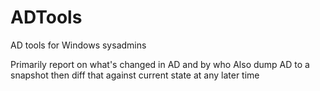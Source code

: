 # ADTools
AD tools for Windows sysadmins

Primarily report on what's changed in AD and by who
Also dump AD to a snapshot then diff that against current state at any later time
